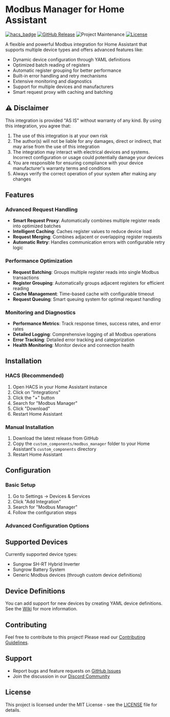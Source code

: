 # Modbus Manager for Home Assistant

[![hacs_badge](https://img.shields.io/badge/HACS-Default-41BDF5.svg?style=for-the-badge)](https://github.com/hacs/integration)
[![GitHub Release][releases-shield]][releases]
![Project Maintenance][maintenance-shield]
[![License][license-shield]](LICENSE)

A flexible and powerful Modbus integration for Home Assistant that supports multiple device types and offers advanced features like:

- Dynamic device configuration through YAML definitions
- Optimized batch reading of registers
- Automatic register grouping for better performance
- Built-in error handling and retry mechanisms
- Extensive monitoring and diagnostics
- Support for multiple devices and manufacturers
- Smart request proxy with caching and batching

## ⚠️ Disclaimer

This integration is provided "AS IS" without warranty of any kind. By using this integration, you agree that:

1. The use of this integration is at your own risk
2. The author(s) will not be liable for any damages, direct or indirect, that may arise from the use of this integration
3. The integration may interact with electrical devices and systems. Incorrect configuration or usage could potentially damage your devices
4. You are responsible for ensuring compliance with your device manufacturer's warranty terms and conditions
5. Always verify the correct operation of your system after making any changes

## Features

### Advanced Request Handling
- **Smart Request Proxy**: Automatically combines multiple register reads into optimized batches
- **Intelligent Caching**: Caches register values to reduce device load
- **Request Merging**: Combines adjacent or overlapping register requests
- **Automatic Retry**: Handles communication errors with configurable retry logic

### Performance Optimization
- **Request Batching**: Groups multiple register reads into single Modbus transactions
- **Register Grouping**: Automatically groups adjacent registers for efficient reading
- **Cache Management**: Time-based cache with configurable timeout
- **Request Queuing**: Smart queuing system for optimal request handling

### Monitoring and Diagnostics
- **Performance Metrics**: Track response times, success rates, and error rates
- **Detailed Logging**: Comprehensive logging of all Modbus operations
- **Error Tracking**: Detailed error tracking and categorization
- **Health Monitoring**: Monitor device and connection health

## Installation

### HACS (Recommended)

1. Open HACS in your Home Assistant instance
2. Click on "Integrations"
3. Click the "+" button
4. Search for "Modbus Manager"
5. Click "Download"
6. Restart Home Assistant

### Manual Installation

1. Download the latest release from GitHub
2. Copy the `custom_components/modbus_manager` folder to your Home Assistant's `custom_components` directory
3. Restart Home Assistant

## Configuration

### Basic Setup
1. Go to Settings -> Devices & Services
2. Click "Add Integration"
3. Search for "Modbus Manager"
4. Follow the configuration steps

### Advanced Configuration Options

## Supported Devices

Currently supported device types:
- Sungrow SH-RT Hybrid Inverter
- Sungrow Battery System
- Generic Modbus devices (through custom device definitions)

## Device Definitions

You can add support for new devices by creating YAML device definitions. See the [Wiki](https://github.com/TCzerny/ha-modbus-manager/wiki) for more information.

## Contributing

Feel free to contribute to this project! Please read our [Contributing Guidelines](CONTRIBUTING.md).

## Support

- Report bugs and feature requests on [GitHub Issues](https://github.com/TCzerny/ha-modbus-manager/issues)
- Join the discussion in our [Discord Community](https://discord.gg/your-discord)

## License

This project is licensed under the MIT License - see the [LICENSE](LICENSE) file for details.

[releases-shield]: https://img.shields.io/github/release/TCzerny/ha-modbus-manager.svg?style=for-the-badge
[releases]: https://github.com/TCzerny/ha-modbus-manager/releases
[maintenance-shield]: https://img.shields.io/maintenance/yes/2024.svg?style=for-the-badge
[license-shield]: https://img.shields.io/github/license/TCzerny/ha-modbus-manager.svg?style=for-the-badge 